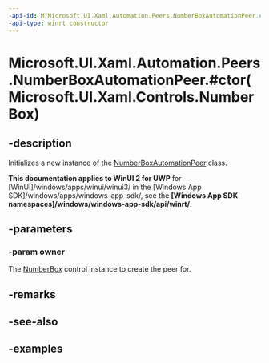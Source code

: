 ```yaml
---
-api-id: M:Microsoft.UI.Xaml.Automation.Peers.NumberBoxAutomationPeer.#ctor(Microsoft.UI.Xaml.Controls.NumberBox)
-api-type: winrt constructor
---
```


# Microsoft.UI.Xaml.Automation.Peers.NumberBoxAutomationPeer.#ctor(Microsoft.UI.Xaml.Controls.NumberBox)

<!--
public NumberBoxAutomationPeer (Microsoft.UI.Xaml.Controls.NumberBox owner);
-->

## -description

Initializes a new instance of the [NumberBoxAutomationPeer](numberboxautomationpeer.md) class.

**This documentation applies to WinUI 2 for UWP** for [WinUI]/windows/apps/winui/winui3/ in the [Windows App SDK]/windows/apps/windows-app-sdk/, see the **[Windows App SDK namespaces]/windows/windows-app-sdk/api/winrt/**.

## -parameters

### -param owner

The [NumberBox](../microsoft.ui.xaml.controls/numberbox.md) control instance to create the peer for.

## -remarks

## -see-also

## -examples
